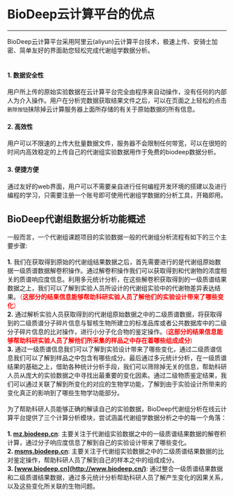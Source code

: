 <!-- 平台功能概述 -->

# **BioDeep云计算平台的优点**

<hr/>

BioDeep云计算平台采用阿里云(aliyun)云计算平台技术，极速上传、安骑士加密、简单友好的界面助您轻松完成代谢组学数据分析。
<br />
<br />
#### **1. 数据安全性**

用户所上传的原始实验数据在云计算平台完全由程序来自动操作，没有任何的内部人为介入操作。用户在分析完数据获取结果文件之后，可以在页面之上轻松的点击``删除按钮``抹除掉云计算服务器上面所存储的有关于原始数据的所有信息。

#### **2. 高效性**

用户可以不限速的上传大批量数据文件，服务器不会限制任何带宽，可以在很短的时间内高效稳定的上传自己的代谢组实验数据用作于免费的biodeep数据分析。

#### **3. 便捷方便**

通过友好的web界面，用户可以不需要亲自进行任何编程开发环境的搭建以及进行编程的学习，只需要注册一个账号即可使用代谢组学数据的分析工具，开箱即用。

## **BioDeep代谢组数据分析功能概述**

一般而言，一个代谢组课题项目的实验数据一般的代谢组分析流程有如下的三个主要步骤:
<br/>
<br/>
**1.** 我们在获取得到原始的代谢组结果数据之后，首先需要进行的是代谢组原始数据一级质谱数据解卷积操作。通过解卷积操作我们可以获取得到和代谢物的浓度相关的质谱响应度信息。利用多元统计分析，在这些解卷积获取得到的一级质谱结果数据之上，我们可以了解到实验人员所设计的代谢组实验中的代谢物差异表达结果。<span style="color:red">（**这部分的结果信息能够帮助科研实验人员了解他们的实验设计带来了哪些变化**）</span>
<br/>
**2.** 通过解析实验人员获取得到的代谢组原始数据之中的二级质谱数据，将获取得到的二级质谱分子碎片信息与智核生物所建立的标准品库或者公共数据库中的二级分子碎片信息的比对操作，进行小分子化合物的鉴定操作。<span style="color:red">(**这部分的结果信息能够帮助科研实验人员了解他们所采集的样品之中存在着哪些组成成分**)</span>
<br/>
**3.** 通过一级质谱信息我们可以了解到实验设计带来了哪些变化，通过二级质谱信息我们可以了解到样品之中包含有哪些成分。最后通过多元统计分析，在一级质谱结果的基础之上，借助各种统计分析手段，我们可以筛除掉无关的信息，帮助科研人员从庞大的实验数据之中寻找出最重要的变化因素。通过二级物质鉴定结果，我们可以通过关联了解到所变化的对应的生物学功能，了解到由于实验设计所带来的变化真正的影响到了哪些生物学功能部分。
<br/>
<br/>
为了帮助科研人员能够正确的解读自己的实验数据，BioDeep代谢组分析在线云计算平台提供了三个计算分析模块，尝试涵盖代谢组学数据分析之中的每一个角落：
<br/>
<br/>
**1. [mz.biodeep.cn](http://mz.biodeep.cn/)**:  主要关注于代谢组实验数据之中的一级质谱结果数据的解卷积计算，通过分子响应度信息了解到自己的实验设计带来了哪些变化。
<br/>
**2. [msms.biodeep.cn](http://msms.biodeep.cn/)**: 主要关注于代谢组实验数据之中的二级质谱结果数据的比对鉴定操作，帮助科研人员了解到自己的样本之中的组成成分。
<br/>
**3. [www.biodeep.cn](http://www.biodeep.cn/)**: 通过整合一级质谱结果数据和二级质谱结果数据，通过多元统计分析帮助科研人员了解产生变化的因果关系，以及这些变化所关联的生物问题。